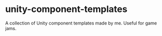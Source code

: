 # unity-component-templates
A collection of Unity component templates made by me. Useful for game jams.
